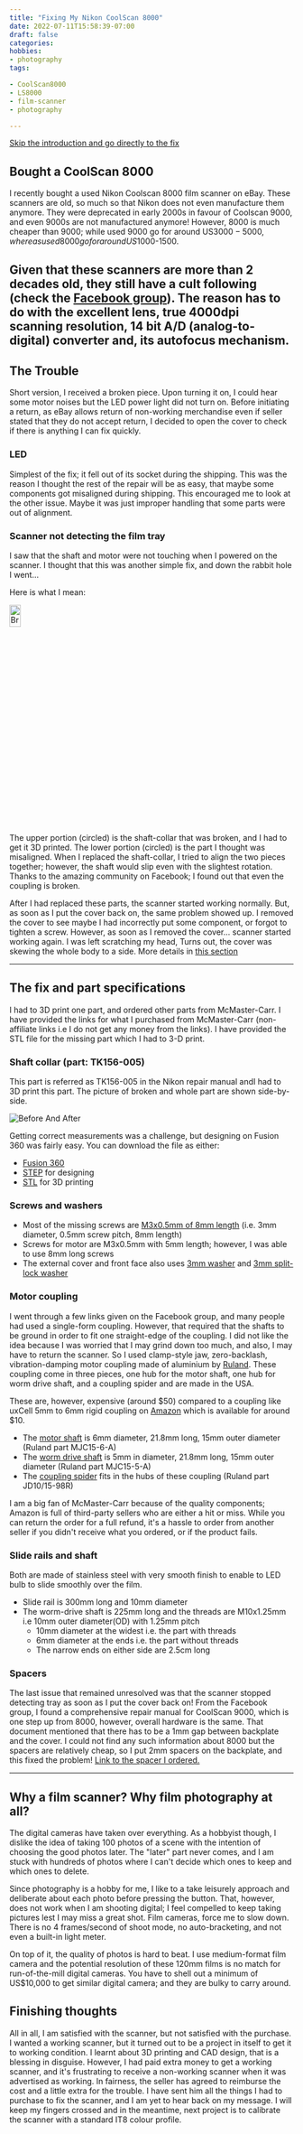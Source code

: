 ```yaml
---
title: "Fixing My Nikon CoolScan 8000"
date: 2022-07-11T15:58:39-07:00
draft: false
categories:
hobbies:
- photography
tags:

- CoolScan8000
- LS8000
- film-scanner
- photography

---
```

[Skip the introduction and go directly to the fix](#the-fix-and-part-specifications)

## Bought a CoolScan 8000

I recently bought a used Nikon Coolscan 8000 film scanner on eBay. These scanners are old, so much so that Nikon
does not even manufacture them anymore. They were deprecated in early 2000s in favour of Coolscan 9000, and even
9000s are not manufactured anymore! However, 8000 is much cheaper than 9000; while used 9000 go for around
US$3000-5000, whereas used 8000 go for around US$1000-1500.

Given that these scanners are more than 2 decades old, they still have a cult following (check
the [Facebook group](https://www.facebook.com/groups/1514948298527146)).
The reason has to do with the excellent lens, true 4000dpi scanning resolution, 14 bit A/D (analog-to-digital)
converter and, its autofocus mechanism.
---

## The Trouble

Short version, I received a broken piece. Upon turning it on, I could hear some motor noises but the LED power light
did not turn on. Before initiating a return, as eBay allows return of non-working merchandise even if seller stated
that they do not accept return, I decided to open the cover to check if there is anything I can fix quickly.

### LED

Simplest of the fix; it fell out of its socket during the shipping. This was the reason I thought the rest of the
repair will be as easy, that maybe some components got misaligned during shipping. This encouraged me to look at the
other issue. Maybe it was just improper handling that some parts were out of alignment.

### Scanner not detecting the film tray

I saw that the shaft and motor were not touching when I powered on the scanner. I thought that this was another
simple fix, and down the rabbit hole I went...

Here is what I mean:

<img src="../media/ShaftCollar-TK156-005-CoolScan-8000/ShaftCollar-TK156-005-CoolScan-8000-worm-drive.jpg" alt="Broken piece at the end" style="width:20%; height:10%">

The upper portion (circled) is the shaft-collar that was broken, and I had to get it 3D printed. The lower portion 
(circled) is the part I thought was misaligned. When I replaced the shaft-collar, I tried to align the two pieces 
together; however, the shaft would slip even with the slightest rotation. Thanks to the amazing community on Facebook; 
I found out that even the coupling is broken. 

After I had replaced these parts, the scanner started working normally. But, as soon as I put the cover back on, the 
same problem showed up. I removed the cover to see maybe I had incorrectly put some component, or forgot to tighten 
a screw. However, as soon as I removed the cover... scanner started working again. I was left scratching my head, 
Turns out, the cover was skewing the whole body to a side. More details in [this section](#spacers) 

---

## The fix and part specifications

I had to 3D print one part, and ordered other parts from McMaster-Carr. I have provided the links for what I
purchased from McMaster-Carr (non-affiliate links i.e I do not get any money from the links). I have provided the
STL file for the missing part which I had to 3-D print.

### Shaft collar (part: TK156-005)
This part is referred as TK156-005 in the Nikon repair manual andI had to 3D print this part. The picture of broken and
whole part are shown side-by-side.

![Before And After](../media/ShaftCollar-TK156-005-CoolScan-8000/ShaftCollar-TK156-005-CoolScan-8000-compare.jpg)

Getting correct measurements was a challenge, but designing on Fusion 360 was fairly easy. You can download
the file as either:

* [Fusion 360](../media/ShaftCollar-TK156-005-CoolScan-8000/ShaftCollar-TK156-005-CoolScan-8000.f3d)
* [STEP](../media/ShaftCollar-TK156-005-CoolScan-8000/ShaftCollar-TK156-005-CoolScan-8000.step) for designing
* [STL](../media/ShaftCollar-TK156-005-CoolScan-8000/ShaftCollar-TK156-005-CoolScan-8000.stl) for 3D printing

### Screws and washers

* Most of the missing screws are [M3x0.5mm of 8mm length](https://www.mcmaster.com/90258A178/) (i.e. 3mm diameter, 
  0.5mm screw pitch, 8mm length)
* Screws for motor are M3x0.5mm with 5mm length; however, I was able to use 8mm long screws
* The external cover and front face also uses [3mm washer](https://www.mcmaster.com/98689A112/)
  and [3mm split-lock washer](https://www.mcmaster.com/92148A150/)

### Motor coupling

I went through a few links given on the Facebook group, and many people had used a single-form coupling. However,
that required that the shafts to be ground in order to fit one straight-edge of the coupling. I did not like the
idea because I was worried that I may grind down too much, and also, I may have to return the scanner. So I used
clamp-style jaw, zero-backlash, vibration-damping motor coupling made of aluminium by
[Ruland](https://www.ruland.com/). These coupling come in three pieces, one hub for the motor shaft, one hub for worm
drive shaft, and a coupling spider and are made in the USA.

These are, however, expensive (around $50) compared to a coupling like uxCell 5mm to 6mm rigid coupling on
[Amazon](https://www.amazon.com/a13052700ux0251-Stepper-Coupling-Coupler-Encoder/dp/B00DCAIRIC) which is
available for around $10.

* The [motor shaft](https://www.mcmaster.com/9845T51-9845T416/) is 6mm diameter, 21.8mm long, 15mm outer diameter
  (Ruland part MJC15-6-A)
* The [worm drive shaft](https://www.mcmaster.com/9845T51-9845T415/) is 5mm in diameter, 21.8mm long, 15mm outer
  diameter (Ruland part MJC15-5-A)
* The [coupling spider](https://www.mcmaster.com/9845T485/) fits in the hubs of these coupling (Ruland part JD10/15-98R)

I am a big fan of McMaster-Carr because of the quality components; Amazon is full of third-party sellers who are
either a hit or miss. While you can return the order for a full refund, it's a hassle to order from another seller if
you didn't receive what you ordered, or if the product fails.

### Slide rails and shaft

Both are made of stainless steel with very smooth finish to enable to LED bulb to slide smoothly over the film.

* Slide rail is 300mm long and 10mm diameter
* The worm-drive shaft is 225mm long and the threads are M10x1.25mm i.e 10mm outer diameter(OD) with 1.25mm pitch
  - 10mm diameter at the widest i.e. the part with threads
  - 6mm diameter at the ends i.e. the part without threads
  - The narrow ends on either side are 2.5cm long

### Spacers

The last issue that remained unresolved was that the scanner stopped detecting tray as soon as I put the cover back 
on! From the Facebook group, I found a comprehensive repair manual for CoolScan 9000, which is one step up from 8000,
however, overall hardware is the same. That document mentioned that there has to be a 1mm gap between backplate and 
the cover. I could not find any such information about 8000 but the spacers are relatively cheap, so I put 2mm 
spacers on the backplate, and this fixed the problem! 
[Link to the spacer I ordered.](https://www.mcmaster.com/92871A102/)

---

## Why a film scanner? Why film photography at all?

The digital cameras have taken over everything. As a hobbyist though, I dislike the idea of taking 100 photos of a
scene with the intention of choosing the good photos later. The "later" part never comes, and I am stuck with
hundreds of photos where I can't decide which ones to keep and which ones to delete.

Since photography is a hobby for me, I like to a take leisurely approach and deliberate about each photo before
pressing the button. That, however, does not work when I am shooting digital; I feel compelled to keep taking
pictures lest I may miss a great shot. Film cameras, force me to slow down. There is no 4 frames/second of shoot
mode, no auto-bracketing, and not even a built-in light meter.

On top of it, the quality of photos is hard to beat. I use medium-format film camera and the potential resolution of
these 120mm films is no match for run-of-the-mill digital cameras. You have to shell out a minimum of US$10,000 to
get similar digital camera; and they are bulky to carry around.
 

## Finishing thoughts

All in all, I am satisfied with the scanner, but not satisfied with the purchase. I wanted a working scanner, but it 
turned out to be a project in itself to get it to working condition. I learnt about 3D printing and CAD design, that 
is a blessing in disguise. However, I had paid extra money to get a working scanner, and it's frustrating to receive
a non-working scanner when it was advertised as working. In fairness, the seller has agreed to reimburse the cost 
and a little extra for the trouble. I have sent him all the things I had to purchase to fix the scanner, and I am 
yet to hear back on my message. I will keep my fingers crossed and in the meantime, next project is to calibrate the 
scanner with a standard IT8 colour profile.
